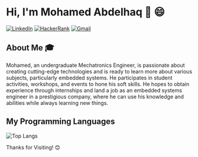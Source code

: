 # Hi, I'm Mohamed Abdelhaq 👋 😄

[![LinkedIn](https://img.shields.io/badge/LinkedIn-blue?style=for-the-badge&logo=linkedin)](https://linkedin.com/in/mohamed-abdelhaq)
[![HackerRank](https://img.shields.io/badge/Hackerrank-brightgreen?style=for-the-badge&logo=hackerrank)](https://www.hackerrank.com/profile/mohamed_abdelh15)
[![Gmail](https://img.shields.io/badge/Gmail-red?style=for-the-badge&logo=gmail)](mailto:mohamed.abdelhaq99@gmail.com)

## About Me 🎓

Mohamed, an undergraduate Mechatronics Engineer, is passionate about creating cutting-edge technologies and is ready to
learn more about various subjects, particularly embedded systems. He participates in student activities, workshops, and
events to hone his soft skills. He hopes to obtain experience through internships and land a job as an embedded systems
engineer in a prestigious company, where he can use his knowledge and abilities while always learning new things.

## My Programming Languages

   ![Top Langs](https://github-readme-stats.vercel.app/api/top-langs/?username=mohamedabdelhaq-123&layout=compact&langs_count=6&theme=dark)

Thanks for Visiting! 😊
